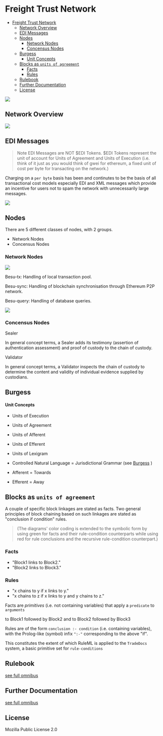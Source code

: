 # Freight Trust Network

- [Freight Trust Network](#freight-trust-network)
  * [Network Overview](#network-overview)
  * [EDI Messages](#edi-messages)
  * [Nodes](#nodes)
    + [Network Nodes](#network-nodes)
    + [Concensus Nodes](#concensus-nodes)
  * [Burgess](#burgess)
      - [Unit Concepts](#unit-concepts)
  * [Blocks as `units of agreement`](#blocks-as--units-of-agreement-)
    + [Facts](#facts)
    + [Rules](#rules)
  * [Rulebook](#rulebook)
  * [Further Documentation](#further-documentation)
  * [License](#license)

![](simple-overview.png)


## Network Overview

![](ft-network-besu.png)

## EDI Messages

> Note EDI Messages are NOT $EDI Tokens. $EDI Tokens represent the unit of account for Units of Agreement and Units of Execution (i.e. think of it just as you would think of gwei for ethereum, a fixed unit of cost per byte for transacting on the network.)

Charging on a `per byte` basis has been and continutes to be the basis of all transactional cost models especially EDI and XML messages which provide an incentive for users not to spam the network with unnecessarily large messages. 

![](EDI_Components.png)


## Nodes

There are 5 different classes of nodes, with 2 groups. 

* Network Nodes
* Concensus Nodes

### Network Nodes

![](besu-redis-componets.png)

Besu-tx: Handling of local transaction pool.


Besu-sync: Handling of blockchain synchronisation through Ethereum P2P network.


Besu-query: Handling of database queries.


![](network-component-besu.png)

### Concensus Nodes

Sealer

   In general concept terms, a Sealer adds its testimony (assertion of
   authentication assessment) and proof of custody to the chain of
   custody.

Validator

   In general concept terms, a Validator inspects the chain of custody
   to determine the content and validity of individual evidence supplied
   by custodians.





## Burgess

#### Unit Concepts
- Units of Execution
- Units of Agreement
- Units of Afferent
- Units of Efferent
- Units of Lexigram


- Controlled Natural Language = Jurisdictional Grammar (see [Burgess](https://github.com/freight-trust/burgess) )
- Afferent = Towards 
- Efferent = Away

## Blocks as `units of agreement`

A couple of specific block linkages are stated as facts. Two general principles of block chaining based on such linkages are stated as "conclusion if condition" rules. 

> (The diagrams' color coding is extended to the symbolic form by using green for facts and their rule-condition counterparts while using red for rule conclusions and the recursive rule-condition counterpart.)

### Facts
* "Block1 links to Block2."
* "Block2 links to Block3."
### Rules
* "x chains to y if x links to y."
* "x chains to z if x links to y and y chains to z."


Facts are *primitives* (i.e. not containing variables) that apply a `predicate` to `arguments`

to Block1 followed by Block2 and
to Block2 followed by Block3 


Rules are of the form `conclusion :- condition` (i.e. containing variables), with the Prolog-like (symbol) infix `":-"` corresponding to the above "if".

This constitutes the extent of which RuleML is applied to the `TradeDocs` system, a basic primitive set for `rule-conditions`


## Rulebook
[see full omnibus](https://ft-docs.netlify.app)

## Further Documentation

[see full omnibus](https://ft-docs.netlify.app)

## License 
Mozilla Public License 2.0
